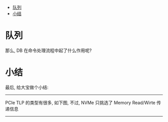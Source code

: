
<!-- @import "[TOC]" {cmd="toc" depthFrom=1 depthTo=6 orderedList=false} -->

<!-- code_chunk_output -->

- [队列](#队列)
- [小结](#小结)

<!-- /code_chunk_output -->

# 队列


那么, DB 在命令处理流程中起了什么作用呢?






# 小结

最后, 给大宝做个小结:



----


PCIe TLP 的类型有很多, 如下图, 不过,  NVMe 只挑选了 Memory Read/Wirte 传递信息

----














